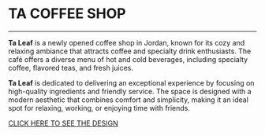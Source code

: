 # TA COFFEE SHOP
  
--------------------------------------------------------
 **Ta Leaf** is a newly opened coffee shop in Jordan, known for its cozy and relaxing ambiance that attracts coffee and specialty drink enthusiasts. The café offers a diverse menu of hot and cold beverages, including specialty coffee, flavored teas, and fresh juices.  

**Ta Leaf** is dedicated to delivering an exceptional experience by focusing on high-quality ingredients and friendly service. The space is designed with a modern aesthetic that combines comfort and simplicity, making it an ideal spot for relaxing, working, or enjoying time with friends.

[CLICK HERE TO SEE THE DESIGN](https://www.figma.com/design/2P4o0DD0U4ZYvqnCZFrJ7N/Untitled?node-id=0-1&node-type=canvas&t=whZdr3ERTjE8RQsJ-0)
